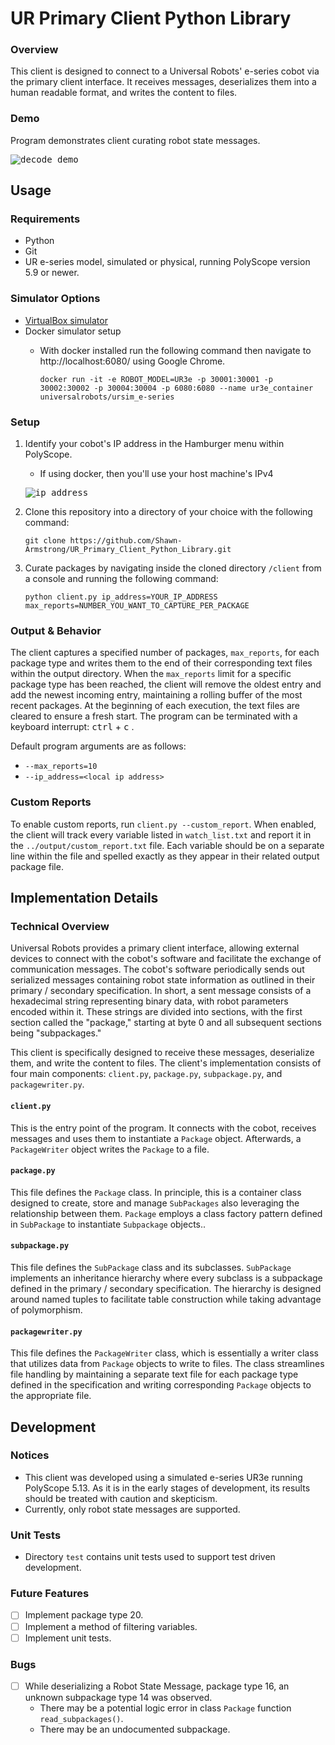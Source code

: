 # UR Primary Client Python Library

### Overview
This client is designed to connect to a Universal Robots' e-series cobot via the primary client interface. It receives messages, deserializes them into a human readable format, and writes the content to files.

### Demo
Program demonstrates client curating robot state messages.
  
<kbd>![decode_demo](https://user-images.githubusercontent.com/80125540/229012953-e81e12a9-4dad-45cc-80f6-3fb1eacd7df2.gif)</kbd>

## Usage

### Requirements 
- Python
- Git
- UR e-series model, simulated or physical, running PolyScope version 5.9 or newer.

### Simulator Options
- [VirtualBox simulator](https://gist.github.com/Shawn-Armstrong/bbb2615abd917efc958c7fce714b0d46#ur-simulator-setup)
- Docker simulator setup
  - With docker installed run the following command then navigate to http://localhost:6080/ using Google Chrome.
      
    ```Console
    docker run -it -e ROBOT_MODEL=UR3e -p 30001:30001 -p 30002:30002 -p 30004:30004 -p 6080:6080 --name ur3e_container universalrobots/ursim_e-series
    ```
### Setup

1. Identify your cobot's IP address in the Hamburger menu within PolyScope. 
   - If using docker, then you'll use your host machine's IPv4 
     
   <kbd>![ip_address](https://user-images.githubusercontent.com/80125540/229017434-1d4e4241-bd24-475d-9559-85d4e1724d7f.gif)</kbd>

2. Clone this repository into a directory of your choice with the following command:
     
   ```Console
   git clone https://github.com/Shawn-Armstrong/UR_Primary_Client_Python_Library.git
   ```
3. Curate packages by navigating inside the cloned directory `/client` from a console and running the following command:
   
   ```Console
   python client.py ip_address=YOUR_IP_ADDRESS max_reports=NUMBER_YOU_WANT_TO_CAPTURE_PER_PACKAGE
   ```

### Output & Behavior
The client captures a specified number of packages, `max_reports`, for each package type and writes them to the end of their corresponding text files within the output directory. When the `max_reports` limit for a specific package type has been reached, the client will remove the oldest entry and add the newest incoming entry, maintaining a rolling buffer of the most recent packages. At the beginning of each execution, the text files are cleared to ensure a fresh start. The program can be terminated with a keyboard interrupt: <kbd>ctrl</kbd> + <kbd>c</kbd> .

Default program arguments are as follows:
  - `--max_reports=10`
  - `--ip_address=<local ip address>`

### Custom Reports
To enable custom reports, run `client.py --custom_report`. When enabled, the client will track every variable listed in `watch_list.txt` and report it in the `../output/custom_report.txt` file. Each variable should be on a separate line within the file and spelled exactly as they appear in their related output package file.
  
## Implementation Details

### Technical Overview
Universal Robots provides a primary client interface, allowing external devices to connect with the cobot's software and facilitate the exchange of communication messages. The cobot's software periodically sends out serialized messages containing robot state information as outlined in their primary / secondary specification. In short, a sent message consists of a hexadecimal string representing binary data, with robot parameters encoded within it. These strings are divided into sections, with the first section called the "package," starting at byte 0 and all subsequent sections being "subpackages."

This client is specifically designed to receive these messages, deserialize them, and write the content to files. The client's implementation consists of four main components: `client.py`, `package.py`, `subpackage.py`, and `packagewriter.py`.

#### `client.py`
This is the entry point of the program. It connects with the cobot, receives messages and uses them to instantiate a `Package` object. Afterwards, a `PackageWriter` object writes the `Package` to a file.

#### `package.py`
This file defines the `Package` class. In principle, this is a container class designed to create, store and manage `SubPackages` also leveraging the relationship between them. `Package` employs a class factory pattern defined in `SubPackage` to instantiate `Subpackage` objects.. 

#### `subpackage.py`
This file defines the `SubPackage` class and its subclasses. `SubPackage` implements an inheritance hierarchy where every subclass is a subpackage defined in the primary / secondary specification. The hierarchy is designed around named tuples to facilitate table construction while taking advantage of polymorphism.

#### `packagewriter.py`
This file defines the `PackageWriter` class, which is essentially a writer class that utilizes data from `Package` objects to write to files. The class streamlines file handling by maintaining a separate text file for each package type defined in the specification and writing corresponding `Package` objects to the appropriate file.

## Development

### Notices
- This client was developed using a simulated e-series UR3e running PolyScope 5.13. As it is in the early stages of development, its results should be treated with caution and skepticism.
- Currently, only robot state messages are supported.

### Unit Tests
- Directory `test` contains unit tests used to support test driven development. 

### Future Features
- [ ] Implement package type 20.
- [ ] Implement a method of filtering variables.
- [ ] Implement unit tests.

### Bugs
- [ ] While deserializing a Robot State Message, package type 16, an unknown subpackage type 14 was observed.
  - There may be a potential logic error in class `Package` function `read_subpackages()`.
  - There may be an undocumented subpackage.